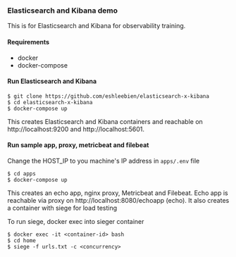 ### Elasticsearch and Kibana demo
This is for Elasticsearch and Kibana for observability training.

#### Requirements
 - docker
 - docker-compose

#### Run Elasticsearch and Kibana
```
$ git clone https://github.com/eshleebien/elasticsearch-x-kibana
$ cd elasticsearch-x-kibana
$ docker-compose up 
```

This creates Elasticsearch and Kibana containers and reachable on http://localhost:9200 and http://localhost:5601.


#### Run sample app, proxy, metricbeat and filebeat
Change the HOST_IP to you machine's IP address in `apps/.env` file

```
$ cd apps
$ docker-compose up
```

This creates an echo app, nginx proxy, Metricbeat and Filebeat. Echo app is reachable via proxy on http://localhost:8080/echoapp (echo).
It also creates a container with siege for load testing

To run siege, docker exec into sieger container
```
$ docker exec -it <container-id> bash
$ cd home
$ siege -f urls.txt -c <concurrency>
```